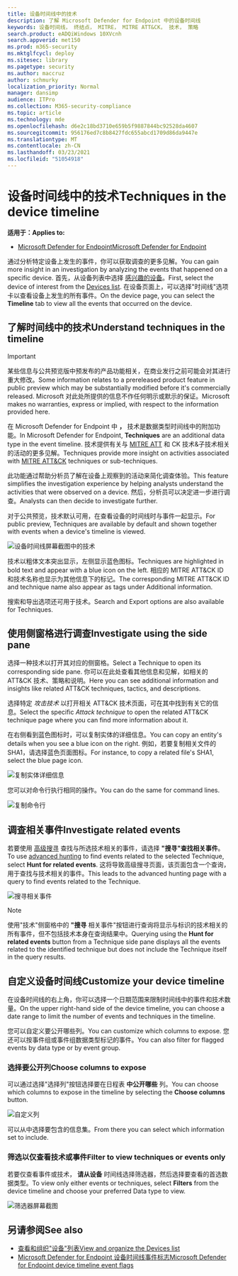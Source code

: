 ```yaml
---
title: 设备时间线中的技术
description: 了解 Microsoft Defender for Endpoint 中的设备时间线
keywords: 设备时间线， 终结点， MITRE， MITRE ATT&CK， 技术， 策略
search.product: eADQiWindows 10XVcnh
search.appverid: met150
ms.prod: m365-security
ms.mktglfcycl: deploy
ms.sitesec: library
ms.pagetype: security
ms.author: maccruz
author: schmurky
localization_priority: Normal
manager: dansimp
audience: ITPro
ms.collection: M365-security-compliance
ms.topic: article
ms.technology: mde
ms.openlocfilehash: d6e2c18bd3710e659b5f9887844bc92528da4607
ms.sourcegitcommit: 956176ed7c8b8427fdc655abcd1709d86da9447e
ms.translationtype: MT
ms.contentlocale: zh-CN
ms.lasthandoff: 03/23/2021
ms.locfileid: "51054918"
---
```

# <a name="techniques-in-the-device-timeline"></a><span data-ttu-id="e9488-104">设备时间线中的技术</span><span class="sxs-lookup"><span data-stu-id="e9488-104">Techniques in the device timeline</span></span>


<span data-ttu-id="e9488-105">**适用于：**</span><span class="sxs-lookup"><span data-stu-id="e9488-105">**Applies to:**</span></span>
- [<span data-ttu-id="e9488-106">Microsoft Defender for Endpoint</span><span class="sxs-lookup"><span data-stu-id="e9488-106">Microsoft Defender for Endpoint</span></span>](https://go.microsoft.com/fwlink/p/?linkid=2146631)


<span data-ttu-id="e9488-107">通过分析特定设备上发生的事件，你可以获取调查的更多见解。</span><span class="sxs-lookup"><span data-stu-id="e9488-107">You can gain more insight in an investigation by analyzing the events that happened on a specific device.</span></span> <span data-ttu-id="e9488-108">首先，从设备列表中选择 [感兴趣的设备](machines-view-overview.md)。</span><span class="sxs-lookup"><span data-stu-id="e9488-108">First, select the device of interest from the [Devices list](machines-view-overview.md).</span></span> <span data-ttu-id="e9488-109">在设备页面上，可以选择"时间线"选项卡以查看设备上发生的所有事件。</span><span class="sxs-lookup"><span data-stu-id="e9488-109">On the device page, you can select the **Timeline** tab to view all the events that occurred on the device.</span></span>

## <a name="understand-techniques-in-the-timeline"></a><span data-ttu-id="e9488-110">了解时间线中的技术</span><span class="sxs-lookup"><span data-stu-id="e9488-110">Understand techniques in the timeline</span></span>

>[!IMPORTANT]
><span data-ttu-id="e9488-111">某些信息与公共预览版中预发布的产品功能相关，在商业发行之前可能会对其进行重大修改。</span><span class="sxs-lookup"><span data-stu-id="e9488-111">Some information relates to a prereleased product feature in public preview which may be substantially modified before it's commercially released.</span></span> <span data-ttu-id="e9488-112">Microsoft 对此处所提供的信息不作任何明示或默示的保证。</span><span class="sxs-lookup"><span data-stu-id="e9488-112">Microsoft makes no warranties, express or implied, with respect to the information provided here.</span></span>

<span data-ttu-id="e9488-113">在 Microsoft Defender for Endpoint 中 **，** 技术是数据类型时间线中的附加功能。</span><span class="sxs-lookup"><span data-stu-id="e9488-113">In Microsoft Defender for Endpoint, **Techniques** are an additional data type in the event timeline.</span></span> <span data-ttu-id="e9488-114">技术提供有关与 [MITRE ATT](https://attack.mitre.org/) 和 CK 技术&子技术相关的活动的更多见解。</span><span class="sxs-lookup"><span data-stu-id="e9488-114">Techniques provide more insight on activities associated with [MITRE ATT&CK](https://attack.mitre.org/) techniques or sub-techniques.</span></span> 

<span data-ttu-id="e9488-115">此功能通过帮助分析员了解在设备上观察到的活动来简化调查体验。</span><span class="sxs-lookup"><span data-stu-id="e9488-115">This feature simplifies the investigation experience by helping analysts understand the activities that were observed on a device.</span></span> <span data-ttu-id="e9488-116">然后，分析员可以决定进一步进行调查。</span><span class="sxs-lookup"><span data-stu-id="e9488-116">Analysts can then decide to investigate further.</span></span>

<span data-ttu-id="e9488-117">对于公共预览，技术默认可用，在查看设备的时间线时与事件一起显示。</span><span class="sxs-lookup"><span data-stu-id="e9488-117">For public preview, Techniques are available by default and shown together with events when a device's timeline is viewed.</span></span> 

![设备时间线屏幕截图中的技术](images/device-timeline-2.png)

<span data-ttu-id="e9488-119">技术以粗体文本突出显示，左侧显示蓝色图标。</span><span class="sxs-lookup"><span data-stu-id="e9488-119">Techniques are highlighted in bold text and appear with a blue icon on the left.</span></span> <span data-ttu-id="e9488-120">相应的 MITRE ATT&CK ID 和技术名称也显示为其他信息下的标记。</span><span class="sxs-lookup"><span data-stu-id="e9488-120">The corresponding MITRE ATT&CK ID and technique name also appear as tags under Additional information.</span></span> 

<span data-ttu-id="e9488-121">搜索和导出选项还可用于技术。</span><span class="sxs-lookup"><span data-stu-id="e9488-121">Search and Export options are also available for Techniques.</span></span>

## <a name="investigate-using-the-side-pane"></a><span data-ttu-id="e9488-122">使用侧窗格进行调查</span><span class="sxs-lookup"><span data-stu-id="e9488-122">Investigate using the side pane</span></span>

<span data-ttu-id="e9488-123">选择一种技术以打开其对应的侧窗格。</span><span class="sxs-lookup"><span data-stu-id="e9488-123">Select a Technique to open its corresponding side pane.</span></span> <span data-ttu-id="e9488-124">你可以在此处查看其他信息和见解，如相关的 ATT&CK 技术、策略和说明。</span><span class="sxs-lookup"><span data-stu-id="e9488-124">Here you can see additional information and insights like related ATT&CK techniques, tactics, and descriptions.</span></span> 

<span data-ttu-id="e9488-125">选择特定 *攻击技术* 以打开相关 ATT&CK 技术页面，可在其中找到有关它的信息。</span><span class="sxs-lookup"><span data-stu-id="e9488-125">Select the specific *Attack technique* to open the related ATT&CK technique page where you can find more information about it.</span></span>

<span data-ttu-id="e9488-126">在右侧看到蓝色图标时，可以复制实体的详细信息。</span><span class="sxs-lookup"><span data-stu-id="e9488-126">You can copy an entity's details when you see a blue icon on the right.</span></span> <span data-ttu-id="e9488-127">例如，若要复制相关文件的 SHA1，请选择蓝色页面图标。</span><span class="sxs-lookup"><span data-stu-id="e9488-127">For instance, to copy a related file's SHA1, select the blue page icon.</span></span>

![复制实体详细信息](images/techniques-side-pane-clickable.png)

<span data-ttu-id="e9488-129">您可以对命令行执行相同的操作。</span><span class="sxs-lookup"><span data-stu-id="e9488-129">You can do the same for command lines.</span></span>

![复制命令行](images/techniques-side-pane-command.png)


## <a name="investigate-related-events"></a><span data-ttu-id="e9488-131">调查相关事件</span><span class="sxs-lookup"><span data-stu-id="e9488-131">Investigate related events</span></span>

<span data-ttu-id="e9488-132">若要使用 [高级搜寻](advanced-hunting-overview.md) 查找与所选技术相关的事件，请选择 **"搜寻"查找相关事件**。</span><span class="sxs-lookup"><span data-stu-id="e9488-132">To use [advanced hunting](advanced-hunting-overview.md) to find events related to the selected Technique, select **Hunt for related events**.</span></span> <span data-ttu-id="e9488-133">这将导致高级搜寻页面，该页面包含一个查询，用于查找与技术相关的事件。</span><span class="sxs-lookup"><span data-stu-id="e9488-133">This leads to the advanced hunting page with a query to find events related to the Technique.</span></span>

![搜寻相关事件](images/techniques-hunt-for-related-events.png)

>[!NOTE]
><span data-ttu-id="e9488-135">使用"技术"侧窗格中的 **"搜寻** 相关事件"按钮进行查询将显示与标识的技术相关的所有事件，但不包括技术本身在查询结果中。</span><span class="sxs-lookup"><span data-stu-id="e9488-135">Querying using the **Hunt for related events** button from a Technique side pane displays all the events related to the identified technique but does not include the Technique itself in the query results.</span></span>


## <a name="customize-your-device-timeline"></a><span data-ttu-id="e9488-136">自定义设备时间线</span><span class="sxs-lookup"><span data-stu-id="e9488-136">Customize your device timeline</span></span>

<span data-ttu-id="e9488-137">在设备时间线的右上角，你可以选择一个日期范围来限制时间线中的事件和技术数量。</span><span class="sxs-lookup"><span data-stu-id="e9488-137">On the upper right-hand side of the device timeline, you can choose a date range to limit the number of events and techniques in the timeline.</span></span> 

<span data-ttu-id="e9488-138">您可以自定义要公开哪些列。</span><span class="sxs-lookup"><span data-stu-id="e9488-138">You can customize which columns to expose.</span></span> <span data-ttu-id="e9488-139">您还可以按事件组或事件组数据类型标记的事件。</span><span class="sxs-lookup"><span data-stu-id="e9488-139">You can also filter for flagged events by data type or by event group.</span></span>

### <a name="choose-columns-to-expose"></a><span data-ttu-id="e9488-140">选择要公开列</span><span class="sxs-lookup"><span data-stu-id="e9488-140">Choose columns to expose</span></span>
<span data-ttu-id="e9488-141">可以通过选择"选择列"按钮选择要在日程表 **中公开哪些** 列。</span><span class="sxs-lookup"><span data-stu-id="e9488-141">You can choose which columns to expose in the timeline by selecting the **Choose columns** button.</span></span>

![自定义列](images/filter-customize-columns.png)

<span data-ttu-id="e9488-143">可以从中选择要包含的信息集。</span><span class="sxs-lookup"><span data-stu-id="e9488-143">From there you can select which information set to include.</span></span>

### <a name="filter-to-view-techniques-or-events-only"></a><span data-ttu-id="e9488-144">筛选以仅查看技术或事件</span><span class="sxs-lookup"><span data-stu-id="e9488-144">Filter to view techniques or events only</span></span>

<span data-ttu-id="e9488-145">若要仅查看事件或技术， **请从设备** 时间线选择筛选器，然后选择要查看的首选数据类型。</span><span class="sxs-lookup"><span data-stu-id="e9488-145">To view only either events or techniques, select **Filters** from the device timeline and choose your preferred Data type to view.</span></span>

![筛选器屏幕截图](images/device-timeline-filters.png)



## <a name="see-also"></a><span data-ttu-id="e9488-147">另请参阅</span><span class="sxs-lookup"><span data-stu-id="e9488-147">See also</span></span>
- [<span data-ttu-id="e9488-148">查看和组织"设备"列表</span><span class="sxs-lookup"><span data-stu-id="e9488-148">View and organize the Devices list</span></span>](machines-view-overview.md)
- [<span data-ttu-id="e9488-149">Microsoft Defender for Endpoint 设备时间线事件标志</span><span class="sxs-lookup"><span data-stu-id="e9488-149">Microsoft Defender for Endpoint device timeline event flags</span></span>](device-timeline-event-flag.md) 


 

